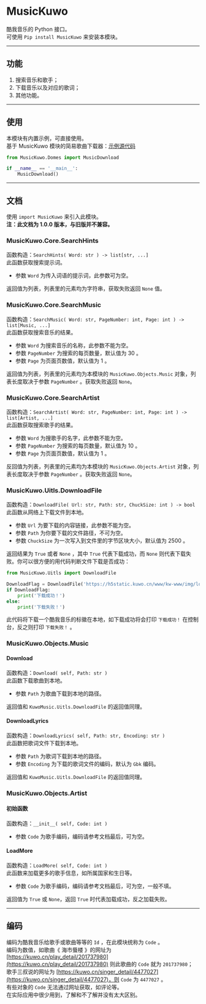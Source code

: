 # MusicKuwo

酷我音乐的 Python 接口。  
可使用 `Pip install MusicKuwo` 来安装本模块。

***

## 功能

1. 搜索音乐和歌手；
2. 下载音乐以及对应的歌词；
3. 其他功能。

***

## 使用

本模块有内置示例，可直接使用。  
基于 MusicKuwo
模块的简易歌曲下载器：[示例源代码](https://github.com/XiaocaicaiGithub/MusicKuwo/tree/main/MusicKuwo/Domes/MusicDownload.py)

```python
from MusicKuwo.Domes import MusicDownload

if __name__ == '__main__':
    MusicDownload()
```

***

## 文档

使用 `import MusicKuwo` 来引入此模块。  
**注：此文档为 1.0.0 版本，与旧版并不兼容。**

### MusicKuwo.Core.SearchHints

函数构造：`SearchHints( Word: str ) -> list[str, ...]`  
此函数获取搜索提示词。

* 参数 `Word` 为传入词语的提示词，此参数可为空。

返回值为列表，列表里的元素均为字符串，获取失败返回 `None` 值。

### MusicKuwo.Core.SearchMusic

函数构造：`SearchMusic( Word: str, PageNumber: int, Page: int ) -> list[Music, ...]`   
此函数获取搜索音乐的结果。

* 参数 `Word` 为搜索音乐的名称，此参数不能为空。
* 参数 `PageNumber` 为搜索的每页数量，默认值为 30 。
* 参数 `Page` 为页面页数值，默认值为 1 。

返回值为列表，列表里的元素均为本模块的 `MusicKuwo.Objects.Music` 对象，列表长度取决于参数 `PageNumber` 。获取失败返回 `None`。

### MusicKuwo.Core.SearchArtist

函数构造：`SearchArtist( Word: str, PageNumber: int, Page: int ) -> list[Artist, ...]`   
此函数获取搜索歌手的结果。

* 参数 `Word` 为搜歌手的名字，此参数不能为空。
* 参数 `PageNumber` 为搜索的每页数量，默认值为 10 。
* 参数 `Page` 为页面页数值，默认值为 1 。

反回值为列表，列表里的元素均为本模块的 `MusicKuwo.Objects.Artist` 对象，列表长度取决于参数 `PageNumber` 。获取失败返回 `None`。

### MusicKuwo.Uitls.DownloadFile

函数构造：`DownloadFile( Url: str, Path: str, ChuckSize: int ) -> bool`  
此函数从网络上下载文件到本地。

* 参数 `Url` 为要下载的内容链接，此参数不能为空。
* 参数 `Path` 为你要下载的文件路径，不可为空。
* 参数 `ChuckSize` 为一次写入到文件里的字节区块大小，默认值为 2500 。

返回结果为 `True` 或者 `None` ，其中 `True` 代表下载成功，而 `None` 则代表下载失败。你可以很方便的用代码判断文件下载是否成功：

```python
from MusicKuwo.Uitls import DownloadFile

DownloadFlag = DownloadFile('https://h5static.kuwo.cn/www/kw-www/img/logo.7bf8751.png', './KuwoIcon.png')
if DownloadFlag:
    print('下载成功！')
else:
    print('下载失败！')
```

此代码将下载一个酷我音乐的标徽在本地，如下载成功将会打印 `下载成功！` 在控制台，反之则打印 `下载失败！` 。

### MusicKuwo.Objects.Music

#### Download

函数构造：`Download( self, Path: str )`  
此函数下载歌曲到本地。

* 参数 `Path` 为歌曲下载到本地的路径。

返回值和 `KuwoMusic.Uitls.DownloadFile` 的返回值同理。

#### DownloadLyrics

函数构造：`DownloadLyrics( self, Path: str, Encoding: str )`  
此函数把歌词文件下载到本地。

* 参数 `Path` 为歌词下载到本地的路径。
* 参数 `Encoding` 为下载的歌词文件的编码，默认为 `Gbk` 编码。

返回值和 `KuwoMusic.Uitls.DownloadFile` 的返回值同理。

### MusicKuwo.Objects.Artist

#### 初始函数

函数构造：`__init__( self, Code: int )`

* 参数 `Code` 为歌手编码，编码请参考文档最后，可为空。

#### LoadMore

函数构造：`LoadMore( self, Code: int )`  
此函数来加载更多的歌手信息，如所属国家和生日等。

* 参数 `Code` 为歌手编码，编码请参考文档最后，可为空，一般不填。

返回值为 `True` 或 `None`，返回 `True` 时代表加载成功，反之加载失败。

***

## 编码

编码为酷我音乐给歌手或歌曲等等的 `Id` ，在此模块统称为 `Code` 。  
编码为数值，如歌曲《 海市蜃楼 》的网址为 [https://kuwo.cn/play_detail/201737980](https://kuwo.cn/play_detail/201737980) 则此歌曲的 `Code`
就为 `201737980`；  
歌手三叔说的网址为 [https://kuwo.cn/singer_detail/4477027](https://kuwo.cn/singer_detail/4477027)，则 `Code`
为 `4477027` 。  
有些对象的 `Code` 无法通过网址获取，如评论等。  
在实际应用中很少用到，了解和不了解并没有太大区别。
